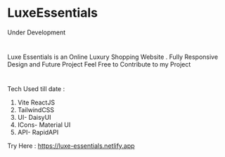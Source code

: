 # LuxeEssentials
Under Development
# 
Luxe Essentials is an Online Luxury Shopping Website . Fully Responsive Design and Future Project 
Feel Free to Contribute to my Project
# 

Tech Used till date :      
1. Vite ReactJS      
2. TailwindCSS       
3. UI- DaisyUI      
4. ICons- Material UI     
5. API- RapidAPI     

Try Here : https://luxe-essentials.netlify.app
